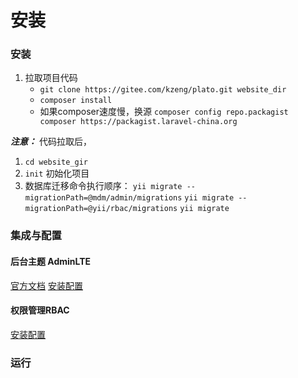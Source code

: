 # 安装


### 安装
1. 拉取项目代码
   * `git clone https://gitee.com/kzeng/plato.git website_dir`
    * `composer install`
    * 如果composer速度慢，换源 `composer config repo.packagist composer https://packagist.laravel-china.org`


***注意：***
代码拉取后，
1. `cd website_gir`
2. `init` 初始化项目
3. 数据库迁移命令执行顺序：
   `yii migrate --migrationPath=@mdm/admin/migrations` 
   `yii migrate --migrationPath=@yii/rbac/migrations`
   `yii migrate` 

### 集成与配置

#### 后台主题 AdminLTE
[官方文档](https://adminlte.io/)
[安装配置]( https://blog.csdn.net/qq_23943147/article/details/78538658 )

#### 权限管理RBAC
[安装配置]( https://www.kancloud.cn/curder/yii/247759 )


### 运行


